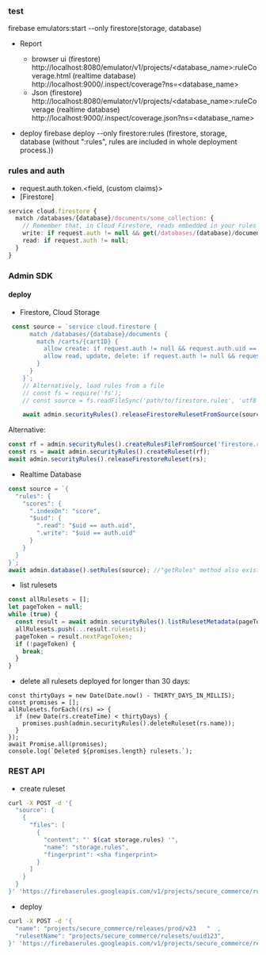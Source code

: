 ### test
firebase emulators:start --only firestore(storage, database)

- Report
  - browser ui
  (firestore) http://localhost:8080/emulator/v1/projects/<database_name>:ruleCoverage.html 
  (realtime database) http://localhost:9000/.inspect/coverage?ns=<database_name>
  - Json
  (firestore) http://localhost:8080/emulator/v1/projects/<database_name>:ruleCoverage
  (realtime database) http://localhost:9000/.inspect/coverage.json?ns=<database_name>

- deploy
firebase deploy --only firestore:rules (firestore, storage, database (without ":rules", rules are included in whole deployment process.))

### rules and auth
- request.auth.token.<field, (custom claims)>
- [Firestore]
```ts
service cloud.firestore {
  match /databases/{database}/documents/some_collection: {
    // Remember that, in Cloud Firestore, reads embedded in your rules are billed operations
    write: if request.auth != null && get(/databases/(database)/documents/users/$(request.auth.uid)).data.admin) == true;
    read: if request.auth != null;
  }
}
```

### Admin SDK
#### deploy
- Firestore, Cloud Storage
```ts
 const source = `service cloud.firestore {
      match /databases/{database}/documents {
        match /carts/{cartID} {
          allow create: if request.auth != null && request.auth.uid == request.resource.data.ownerUID;
          allow read, update, delete: if request.auth != null && request.auth.uid == resource.data.ownerUID;
        }
      }
    }`;
    // Alternatively, load rules from a file
    // const fs = require('fs');
    // const source = fs.readFileSync('path/to/firestore.rules', 'utf8');

    await admin.securityRules().releaseFirestoreRulesetFromSource(source);
```
Alternative:
```ts
const rf = admin.securityRules().createRulesFileFromSource('firestore.rules', source);
const rs = await admin.securityRules().createRuleset(rf);
await admin.securityRules().releaseFirestoreRuleset(rs);
```

- Realtime Database
```ts
const source = `{
  "rules": {
    "scores": {
      ".indexOn": "score",
      "$uid": {
        ".read": "$uid == auth.uid",
        ".write": "$uid == auth.uid"
      }
    }
  }
}`;
await admin.database().setRules(source); //"getRules" method also exists
```

- list rulesets
```ts
const allRulesets = [];
let pageToken = null;
while (true) {
  const result = await admin.securityRules().listRulesetMetadata(pageToken: pageToken);
  allRulesets.push(...result.rulesets);
  pageToken = result.nextPageToken;
  if (!pageToken) {
    break;
  }
}
```

- delete all rulesets deployed for longer than 30 days:
```
const thirtyDays = new Date(Date.now() - THIRTY_DAYS_IN_MILLIS);
const promises = [];
allRulesets.forEach((rs) => {
  if (new Date(rs.createTime) < thirtyDays) {
    promises.push(admin.securityRules().deleteRuleset(rs.name));
  }
});
await Promise.all(promises);
console.log(`Deleted ${promises.length} rulesets.`);
```

### REST API
- create ruleset
```sh
curl -X POST -d '{
  "source": {
    {
      "files": [
        {
          "content": "' $(cat storage.rules) '",
          "name": "storage.rules",
          "fingerprint": <sha fingerprint>
        }
      ]
    }
  }
}' 'https://firebaserules.googleapis.com/v1/projects/secure_commerce/rulesets'
```

- deploy
```sh
curl -X POST -d '{
  "name": "projects/secure_commerce/releases/prod/v23   "  ,
  "rulesetName": "projects/secure_commerce/rulesets/uuid123",
}' 'https://firebaserules.googleapis.com/v1/projects/secure_commerce/releases'
```
